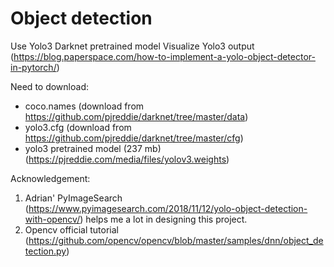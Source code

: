 # Object detection
Use Yolo3 Darknet pretrained model
Visualize Yolo3 output (https://blog.paperspace.com/how-to-implement-a-yolo-object-detector-in-pytorch/)

Need to download:
- coco.names (download from https://github.com/pjreddie/darknet/tree/master/data)
- yolo3.cfg (download from https://github.com/pjreddie/darknet/tree/master/cfg)
- yolo3 pretrained model (237 mb) (https://pjreddie.com/media/files/yolov3.weights)

Acknowledgement:
1. Adrian' PyImageSearch (https://www.pyimagesearch.com/2018/11/12/yolo-object-detection-with-opencv/) helps me a lot in designing this project.
2. Opencv official tutorial (https://github.com/opencv/opencv/blob/master/samples/dnn/object_detection.py)
